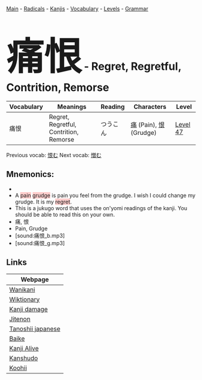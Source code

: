 <style> bigfont {font-size: 100px}</style>
[Main](../README.md) -
[Radicals](../radicals.md) -
[Kanjis](../kanjis.md) -
[Vocabulary](../vocabulary.md) -
[Levels](../levels.md) -
[Grammar](../grammar.md)
# <bigfont> 痛恨</bigfont> - Regret, Regretful, Contrition, Remorse 

| Vocabulary | Meanings | Reading | Characters | Level |
| --- | --- | --- | --- | --- |
| 痛恨 | Regret, Regretful, Contrition, Remorse | つうこん |  [痛](../kanjis/痛.md) (Pain), [恨](../kanjis/恨.md) (Grudge) | [Level 47](../levels/wk_level47.md) |

Previous vocab: [恨む](恨む.md) Next vocab: [憎む](憎む.md) 

## Mnemonics:

* 
* A <span style="background-color:#ffcccb"> pain</span> <span style="background-color:#ffcccb"> grudge</span> is pain you feel from the grudge. I wish I could change my grudge. It is my <span style="background-color:#ffcccb"> regret</span>.
* This is a jukugo word that uses the on'yomi readings of the kanji. You should be able to read this on your own.
* 痛, 恨
* Pain, Grudge
* [sound:痛恨_b.mp3]
* [sound:痛恨_g.mp3]


## Links 

| Webpage |
| --- |
| [Wanikani          ](https://www.wanikani.com/kanji/痛恨) |
| [Wiktionary        ](https://en.wiktionary.org/wiki/痛恨) |
| [Kanji damage      ](http://www.kanjidamage.com/kanji/search?utf8=✓&q=痛恨) |
| [Jitenon           ](https://jitenon.com/kanji/痛恨) |
| [Tanoshii japanese ](https://www.tanoshiijapanese.com/dictionary/kanji.cfm?k=痛恨) |
| [Baike             ](https://baike.baidu.com/item/痛恨) |
| [Kanji Alive       ](https://app.kanjialive.com/痛恨) |
| [Kanshudo          ](https://www.kanshudo.com/searchmn?q=痛恨) |
| [Koohii            ](https://kanji.koohii.com/study/kanji/痛恨) |
